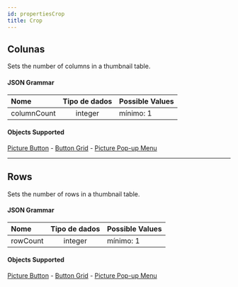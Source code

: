 ```yaml
---
id: propertiesCrop
title: Crop
---
```



## Colunas

Sets the number of columns in a thumbnail table.

#### JSON Grammar

| Nome        | Tipo de dados | Possible Values |
|:----------- |:-------------:| --------------- |
| columnCount |    integer    | mínimo: 1       |

#### Objects Supported

[Picture Button](pictureButton_overview.md) - [Button Grid](buttonGrid_overview.md) - [Picture Pop-up Menu](picturePopupMenu_overview.md)

---

## Rows

Sets the number of rows in a thumbnail table.

#### JSON Grammar

| Nome     | Tipo de dados | Possible Values |
|:-------- |:-------------:| --------------- |
| rowCount |    integer    | mínimo: 1       |

#### Objects Supported

[Picture Button](pictureButton_overview.md) - [Button Grid](buttonGrid_overview.md) - [Picture Pop-up Menu](picturePopupMenu_overview.md)
